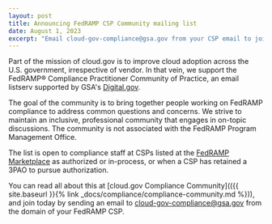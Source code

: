 ```yaml
---
layout: post
title: Announcing FedRAMP CSP Community mailing list
date: August 1, 2023
excerpt: "Email cloud-gov-compliance@gsa.gov from your CSP email to join"
---
```


Part of the mission of cloud.gov is to improve cloud adoption across the U.S. government, irrespective of vendor. In that vein, we support the FedRAMP®️ Compliance Practitioner Community of Practice, an email listserv supported by GSA's [Digital.gov](https://digital.gov/).

The goal of the community is to bring together people working on FedRAMP compliance to address common questions and concerns.  We strive to maintain an inclusive, professional community that engages in on-topic discussions. The community is not associated with the FedRAMP Program Management Office.

The list is open to compliance staff at CSPs listed at the [FedRAMP Marketplace](https://marketplace.fedramp.gov) as authorized or in-process, or when a CSP has retained a 3PAO to pursue authorization.

You can read all about this at [cloud.gov Compliance Community](({{ site.baseurl }}{% link _docs/compliance/compliance-community.md %})), and join today by sending an email to [cloud-gov-compliance@gsa.gov](mailto:cloud-gov-compliance@gsa.gov) from the domain of your FedRAMP CSP.

